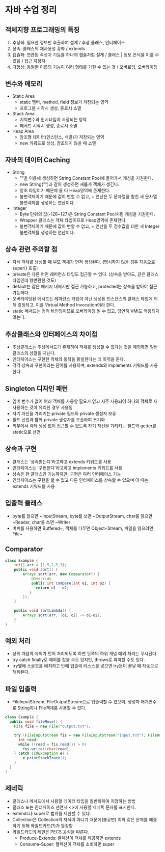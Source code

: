 # 자바 수업 정리

## 객체지향 프로그래밍의 특징
1. 추상화: 필요한 정보만 추출하여 설계 / 추상 클래스, 인터페이스
2. 상속: 클래스의 재사용성 강화 / extends
3. 캡슐화: 연관된 속성과 기능을 하나의 캡슐처럼 설계 / 클래스 | 정보 은닉을 이룰 수 있음 / 접근 지정자
4. 다형성: 동일한 이름의 기능이 여러 형태를 가질 수 있는 것 / 오버로딩, 오버라이딩

## 변수와 메모리
- Static Area
  - static 멤버, method, field 정보가 저장되는 영역
  - 프로그램 시작시 생성, 종료시 소멸
- Stack Area
  - 지역변수와 원시타입이 저장되는 영역
  - 메서드 시작시 생성, 종료시 소멸
- Heap Area
  - 참조형 데이터(인스턴스, 배열)가 저장되는 영역
  - new 키워드로 생성, 참조되지 않을 때 소멸

## 자바의 데이터 Caching
- String
  - ""을 이용해 생성하면 String Constant Pool에 들어가서 캐싱을 지원한다.
  - new String("")과 같이 생성하면 새롭게 객체가 생긴다.
  - 참조 타입이기 때문에 둘 다 Heap영역에 존재한다.
  - 불변객체이기 때문에 값이 변할 수 없고, + 연산은 두 문자열을 합친 새 문자열 불변객체를 생성하는 연산이다.
- Integer
  - Byte 단위의 값(-128~127)은 String Constant Pool처럼 캐싱을 지원한다.
  - Wrapper 클래스는 객체 타입이므로 Heap영역에 존재한다.
  - 불변객체이기 때문에 값이 변할 수 없고, + 연산을 두 정수값을 더한 새 Integer 불변객체를 생성하는 연산이다.

## 상속 관련 주의할 점
- 자식 객체를 생성할 때 부모 객체가 먼저 생성된다. (명시하지 않을 경우 자동으로 super() 호출)
- private은 다른 어떤 레퍼런스 타입도 접근할 수 없다. (상속을 받아도, 같은 클래스 타입인데 형변환한 것도)
- default는 같은 패키지 내에서만 접근 가능하고, protected는 상속을 받아야 접근 가능하다.
- 오버라이딩된 메서드는 레퍼런스 타입이 아닌 생성된 인스턴스의 클래스 타입에 의해 결정되고, 이를 Virtual Method Invocation이라 한다.
- static 메서드는 정적 바인딩이므로 오버라이딩 될 수 없고, 당연히 VMI도 적용되지 않는다.

## 추상클래스와 인터페이스의 차이점
- 추상클래스는 추상메서드가 존재하여 객체를 생성할 수 없다는 것을 제외하면 일반클래스의 성질을 지닌다.
- 인터페이스는 구현한 객체의 동작을 통일한다는 데 목적을 둔다.
- 각각 상속과 구현이라는 단어를 사용하며, extends와 implements 키워드를 사용한다.

## Singleton 디자인 패턴
- 멤버 변수가 없어 여러 객체를 사용할 필요가 없고 자주 사용되어 하나의 객체로 재사용하는 것이 유리한 경우 사용됨
- 자기 자신을 가리키는 private 필드와 private 생성자 보유
- 필드 선언과 함께 private 생성자를 호출하여 초기화
- 외부에서 객체 생성 없이 접근할 수 있도록 자기 자신을 기리키는 필드와 getter를 static으로 선언

## 상속과 구현
- 클래스는 '상속받는다'라고하고 extends 키워드를 사용
- 인터페이스는 '구현한다'라고하고 implements 키워드를 사용
- 상속은 한 클래스만 가능하지만, 구현은 여러 인터페이스 가능
- 인터페이스는 구현을 할 수 없고 다른 인터페이스를 상속할 수 있으며 이 때는 extends 키워드를 사용

## 입출력 클래스
- byte를 읽으면 ~InputStream, byte를 쓰면 ~OutputStream, char를 읽으면 ~Reader, char를 쓰면 ~Writer
- 버퍼를 사용하면 Buffered~, 객체를 다루면 Object~Stream, 파일을 읽으려면 File~

## Comparator
```java
class Example {
    int[] arr = {1,5,2,5,3};
    public void sort() {
        Arrays.sort(arr, new Comparator() {
            @Override
            public int compare(int o1, int o2) {
              return o1 - o2; 
           }
        });
    }
    
    public void sortLambda() {
        Arrays.sort(arr, (o1, o2) -> o1-o2);
    }
}
```

## 예외 처리
- 상위 개념의 예외가 먼저 처리되도록 하면 뒷쪽의 하위 개념 예외 처리는 무시된다.
- try catch finally로 예외를 잡을 수도 있지만, throws로 회피할 수도 있다.
- try옆에 소괄호를 배치하고 안에 입출력 리소스를 넣으면 try문이 끝날 때 자동으로 해제된다.

## 파일 입출력
- FileInputStream, FileOutputStream으로 입출력할 수 있으며, 생성자 매개변수로 String이나 File객체를 사용할 수 있다.

```java
class Example {
  public void fileMove() {
    File file = new File("output.txt");

    try (FileInputStream fis = new FileInputStream("input.txt"); FileOutputStream fos = new FileOutputStream(file)) {
      int read;
      while ((read = fis.read()) > 0)
        fos.write((char)read);
    } catch (IOException e) {
        e.printStackTrace();
    }
  }
}
```

## 제네릭
- 클래스나 메서드에서 사용할 데이터 타입을 일반화하여 지정하는 방법
- 클래스 또는 인터페이스 선언시 <>에 사용할 제네릭 문자를 표시한다.
- extends나 super로 범위를 제한할 수 있다.
- Collection<String>은 Collection<Object>의 자식이 아니기 때문에(불공변) 이와 같은 문제를 해결하기 위해 와일드카드(?)가 등장함
- 와일드카드의 제한은 PECS 공식을 따른다.
  - Produce-Extends: 컬렉션이 객체를 제공하면 extends
  - Consume-Super: 컬렉션이 객체를 소비하면 super